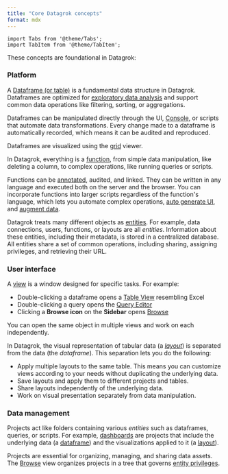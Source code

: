 ```yaml
---
title: "Core Datagrok concepts"
format: mdx
---
```


```mdx-code-block
import Tabs from '@theme/Tabs';
import TabItem from '@theme/TabItem';
```

These concepts are foundational in Datagrok:

### Platform

<Tabs>
<TabItem value="dataframe" label="Dataframe" default>

A [Dataframe (or table)](table.md) is a fundamental data structure in Datagrok.
Dataframes are optimized for [exploratory data analysis](../solutions/domains/use-cases/eda.md) and support common data
operations like filtering, sorting, or aggregations.

Dataframes can be manipulated directly through the UI,
[Console](../navigation/panels/panels.md#console), or scripts that automate data transformations. Every change made to a dataframe is automatically
recorded, which means it can be audited and reproduced.

Dataframes are visualized using the [grid](../../visualize/viewers/grid.md) viewer.

</TabItem>
<TabItem value="functions" label="Functions">

In Datagrok, everything is a [function](functions/functions.md), from simple
data manipulation, like deleting a column, to complex operations, like running
queries or scripts. 

Functions can be [annotated](functions/func-params-annotation.md), audited, and
linked. They can be written in any language and executed both on the server and
the browser. You can incorporate functions into larger scripts regardless of the
function's language, which lets you automate complex operations, [auto generate UI](../../compute/compute.md#autogenerated-ui), and [augment data](../../explore/data-augmentation/data-augmentation.md).

</TabItem>
<TabItem value="entities" label="Entities">

Datagrok treats many different objects as [entities](objects.md). For example,
data connections, users, functions, or layouts are all _entities_. Information
about these entities, including their metadata, is stored in a centralized
database. All entities share a set of common operations, including sharing,
assigning privileges, and retrieving their URL. 

</TabItem>
</Tabs>

### User interface

<Tabs>
<TabItem value="views" label="Views">

A [view](../navigation/views/views.md) is a window designed for specific tasks.
For example:

* Double-clicking a dataframe opens a [Table View](../navigation/views/table-view) resembling Excel
* Double-clicking a query opens the [Query Editor](../../access/databases/databases.md#query-editor)
* Clicking a **Browse icon** on the **Sidebar** opens [Browse](../navigation/views/browse.md) 

You can open the same object in multiple views and work on each independently.

</TabItem>
<TabItem value="layouts" label="Layouts">

In Datagrok, the visual representation of tabular data (a
_[layout](../../visualize/view-layout.md)_) is separated from the data 
(the _dataframe_). This separation lets you do the following:

* Apply multiple layouts to the same table. This means you can customize views
  according to your needs without duplicating the underlying data.
* Save layouts and apply them to different projects and tables.
* Share layouts independently of the underlying data.
* Work on visual presentation separately from data manipulation.

</TabItem>
</Tabs>

### Data management

<Tabs>
<TabItem value="projects" label="Projects">

Projects act like folders containing various _entities_ such as dataframes,
queries, or scripts. For example, [dashboards](project/dashboard.md) are projects that include the underlying data (a [dataframe](table.md)) and the visualizations applied to it (a [layout](../../visualize/view-layout.md)). 

Projects are essential for organizing, managing, and sharing data assets. The
[Browse](../navigation/views/browse.md) view organizes projects in a tree
that governs [entity privileges](../../govern/authorization.md).

</TabItem>
</Tabs>
